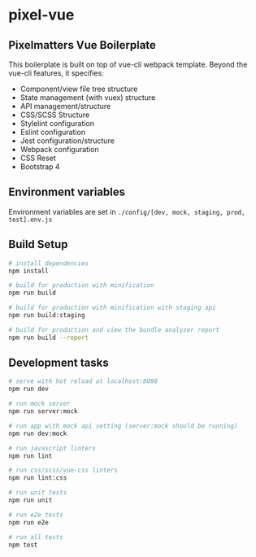 # pixel-vue

## Pixelmatters Vue Boilerplate
This boilerplate is built on top of vue-cli webpack template. Beyond the vue-cli features, it specifies:
  * Component/view file tree structure
  * State management (with vuex) structure
  * API management/structure
  * CSS/SCSS Structure
  * Stylelint configuration
  * Eslint configuration
  * Jest configuration/structure
  * Webpack configuration
  * CSS Reset
  * Bootstrap 4

## Environment variables
Environment variables are set in `./config/[dev, mock, staging, prod, test].env.js`

## Build Setup

``` bash
# install dependencies
npm install

# build for production with minification
npm run build

# build for production with minification with staging api
npm run build:staging

# build for production and view the bundle analyzer report
npm run build --report
```

## Development tasks

``` bash
# serve with hot reload at localhost:8080
npm run dev

# run mock server
npm run server:mock

# run app with mock api setting (server:mock should be running)
npm run dev:mock

# run javascript linters
npm run lint

# run css/scss/vue-css linters
npm run lint:css

# run unit tests
npm run unit

# run e2e tests
npm run e2e

# run all tests
npm test
```
